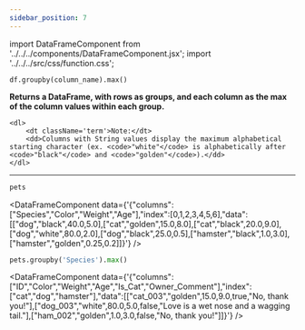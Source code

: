 ```yaml
---
sidebar_position: 7
---
```


import DataFrameComponent from '../../../components/DataFrameComponent.jsx';
import '../../../src/css/function.css';

<code>df.groupby(column_name).max()</code>

<div className='base'>
    <p><strong>Returns a DataFrame, with rows as groups, and each column as the max of the column values within each group.</strong></p>

    <dl>
        <dt className='term'>Note:</dt>
        <dd>Columns with String values display the maximum alphabetical starting character (ex. <code>"white"</code> is alphabetically after <code>"black"</code> and <code>"golden"</code>).</dd>
    </dl>
</div>

---

```python
pets
```

<DataFrameComponent data={'{"columns":["Species","Color","Weight","Age"],"index":[0,1,2,3,4,5,6],"data":[["dog","black",40.0,5.0],["cat","golden",15.0,8.0],["cat","black",20.0,9.0],["dog","white",80.0,2.0],["dog","black",25.0,0.5],["hamster","black",1.0,3.0],["hamster","golden",0.25,0.2]]}'} />

```python
pets.groupby('Species').max()
```

<DataFrameComponent data={'{"columns":["ID","Color","Weight","Age","Is_Cat","Owner_Comment"],"index":["cat","dog","hamster"],"data":[["cat_003","golden",15.0,9.0,true,"No, thank you!"],["dog_003","white",80.0,5.0,false,"Love is a wet nose and a wagging tail."],["ham_002","golden",1.0,3.0,false,"No, thank you!"]]}'} />
